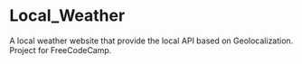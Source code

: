 # Local_Weather

A local weather website that provide the local API based on Geolocalization. Project for FreeCodeCamp.
